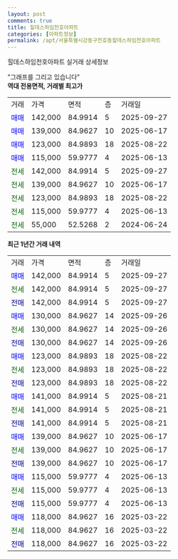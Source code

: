 ```yaml
---
layout: post
comments: true
title: 힐데스하임천호아파트
categories: [아파트정보]
permalink: /apt/서울특별시강동구천호동힐데스하임천호아파트
---
```


힐데스하임천호아파트 실거래 상세정보

<script type="text/javascript">
  google.charts.load('current', {'packages':['line', 'corechart']});
  google.charts.setOnLoadCallback(drawChart);

  function drawChart() {
    var data = new google.visualization.DataTable();
    data.addColumn('date', '거래일');
    data.addColumn('number', "매매");
    data.addColumn('number', "전세");
    data.addColumn('number', "전매");

    data.addRows([[new Date(Date.parse("2025-09-27")), 142000, null, null], [new Date(Date.parse("2025-09-27")), null, 142000, null], [new Date(Date.parse("2025-09-27")), null, null, 142000], [new Date(Date.parse("2025-09-26")), 130000, null, null], [new Date(Date.parse("2025-09-26")), null, 130000, null], [new Date(Date.parse("2025-09-26")), null, null, 130000], [new Date(Date.parse("2025-08-22")), 123000, null, null], [new Date(Date.parse("2025-08-22")), null, 123000, null], [new Date(Date.parse("2025-08-22")), null, null, 123000], [new Date(Date.parse("2025-08-21")), 141000, null, null], [new Date(Date.parse("2025-08-21")), null, 141000, null], [new Date(Date.parse("2025-08-21")), null, null, 141000], [new Date(Date.parse("2025-06-17")), 139000, null, null], [new Date(Date.parse("2025-06-17")), null, 139000, null], [new Date(Date.parse("2025-06-17")), null, null, 139000], [new Date(Date.parse("2025-06-13")), 115000, null, null], [new Date(Date.parse("2025-06-13")), null, 115000, null], [new Date(Date.parse("2025-06-13")), null, null, 115000], [new Date(Date.parse("2025-03-22")), 118000, null, null], [new Date(Date.parse("2025-03-22")), null, 118000, null], [new Date(Date.parse("2025-03-22")), null, null, 118000]]);

    var options = {
      hAxis: {
        format: 'yyyy/MM/dd'
      },    
      lineWidth: 0,
      pointsVisible: true,    
      title: '최근 1년간 유형별 실거래가 분포',
      legend: { position: 'bottom' }
    };

    var formatter = new google.visualization.NumberFormat({pattern:'###,###'} );
    formatter.format(data, 1);
    formatter.format(data, 2);
    
    setTimeout(function() {
        var chart = new google.visualization.LineChart(document.getElementById('columnchart_material'));
        chart.draw(data, (options));
        document.getElementById('loading').style.display = 'none';
    }, 200);
  }
</script>


<div id="loading" style="z-index:20; display: block; margin-left: 0px">"그래프를 그리고 있습니다"</div>
<div id="columnchart_material" style="width: 95%; margin-left: 0px; display: block"></div>
<!-- contents start -->
<b>역대 전용면적, 거래별 최고가</b>
<table class="sortable">
    <tr>
      <td>거래</td>
      <td>가격</td>
      <td>면적</td>
      <td>층</td>
      <td>거래일</td>
    </tr>
        <tr>
          <td><a style="color: blue">매매</a></td>
          <td>142,000</td>
          <td>84.9914</td>
          <td>5</td>
          <td>2025-09-27</td>
        </tr>            <tr>
          <td><a style="color: blue">매매</a></td>
          <td>139,000</td>
          <td>84.9627</td>
          <td>10</td>
          <td>2025-06-17</td>
        </tr>            <tr>
          <td><a style="color: blue">매매</a></td>
          <td>123,000</td>
          <td>84.9893</td>
          <td>18</td>
          <td>2025-08-22</td>
        </tr>            <tr>
          <td><a style="color: blue">매매</a></td>
          <td>115,000</td>
          <td>59.9777</td>
          <td>4</td>
          <td>2025-06-13</td>
        </tr>        
        <tr>
              <td><a style="color: darkgreen">전세</a></td>
              <td>142,000</td>
              <td>84.9914</td>
              <td>5</td>
              <td>2025-09-27</td>
            </tr>            <tr>
              <td><a style="color: darkgreen">전세</a></td>
              <td>139,000</td>
              <td>84.9627</td>
              <td>10</td>
              <td>2025-06-17</td>
            </tr>            <tr>
              <td><a style="color: darkgreen">전세</a></td>
              <td>123,000</td>
              <td>84.9893</td>
              <td>18</td>
              <td>2025-08-22</td>
            </tr>            <tr>
              <td><a style="color: darkgreen">전세</a></td>
              <td>115,000</td>
              <td>59.9777</td>
              <td>4</td>
              <td>2025-06-13</td>
            </tr>            <tr>
              <td><a style="color: darkgreen">전세</a></td>
              <td>55,000</td>
              <td>52.5268</td>
              <td>2</td>
              <td>2024-06-24</td>
            </tr>        
    
</table>

<b>최근 1년간 거래 내역</b>

<table class="sortable">
    <tr>
      <td>거래</td>
      <td>가격</td>
      <td>면적</td>
      <td>층</td>
      <td>거래일</td>
    </tr>
    <tr>
      <td><a style="color: blue">매매</a></td>
      <td>142,000</td>
      <td>84.9914</td>
      <td>5</td>
      <td>2025-09-27</td>
    </tr>          <tr>
      <td><a style="color: darkgreen">전세</a></td>
      <td>142,000</td>
      <td>84.9914</td>
      <td>5</td>
      <td>2025-09-27</td>
    </tr>          <tr>
      <td><a style="color: darkblue">전매</a></td>
      <td>142,000</td>
      <td>84.9914</td>
      <td>5</td>
      <td>2025-09-27</td>
    </tr>          <tr>
      <td><a style="color: blue">매매</a></td>
      <td>130,000</td>
      <td>84.9627</td>
      <td>14</td>
      <td>2025-09-26</td>
    </tr>          <tr>
      <td><a style="color: darkgreen">전세</a></td>
      <td>130,000</td>
      <td>84.9627</td>
      <td>14</td>
      <td>2025-09-26</td>
    </tr>          <tr>
      <td><a style="color: darkblue">전매</a></td>
      <td>130,000</td>
      <td>84.9627</td>
      <td>14</td>
      <td>2025-09-26</td>
    </tr>          <tr>
      <td><a style="color: blue">매매</a></td>
      <td>123,000</td>
      <td>84.9893</td>
      <td>18</td>
      <td>2025-08-22</td>
    </tr>          <tr>
      <td><a style="color: darkgreen">전세</a></td>
      <td>123,000</td>
      <td>84.9893</td>
      <td>18</td>
      <td>2025-08-22</td>
    </tr>          <tr>
      <td><a style="color: darkblue">전매</a></td>
      <td>123,000</td>
      <td>84.9893</td>
      <td>18</td>
      <td>2025-08-22</td>
    </tr>          <tr>
      <td><a style="color: blue">매매</a></td>
      <td>141,000</td>
      <td>84.9914</td>
      <td>5</td>
      <td>2025-08-21</td>
    </tr>          <tr>
      <td><a style="color: darkgreen">전세</a></td>
      <td>141,000</td>
      <td>84.9914</td>
      <td>5</td>
      <td>2025-08-21</td>
    </tr>          <tr>
      <td><a style="color: darkblue">전매</a></td>
      <td>141,000</td>
      <td>84.9914</td>
      <td>5</td>
      <td>2025-08-21</td>
    </tr>          <tr>
      <td><a style="color: blue">매매</a></td>
      <td>139,000</td>
      <td>84.9627</td>
      <td>10</td>
      <td>2025-06-17</td>
    </tr>          <tr>
      <td><a style="color: darkgreen">전세</a></td>
      <td>139,000</td>
      <td>84.9627</td>
      <td>10</td>
      <td>2025-06-17</td>
    </tr>          <tr>
      <td><a style="color: darkblue">전매</a></td>
      <td>139,000</td>
      <td>84.9627</td>
      <td>10</td>
      <td>2025-06-17</td>
    </tr>          <tr>
      <td><a style="color: blue">매매</a></td>
      <td>115,000</td>
      <td>59.9777</td>
      <td>4</td>
      <td>2025-06-13</td>
    </tr>          <tr>
      <td><a style="color: darkgreen">전세</a></td>
      <td>115,000</td>
      <td>59.9777</td>
      <td>4</td>
      <td>2025-06-13</td>
    </tr>          <tr>
      <td><a style="color: darkblue">전매</a></td>
      <td>115,000</td>
      <td>59.9777</td>
      <td>4</td>
      <td>2025-06-13</td>
    </tr>          <tr>
      <td><a style="color: blue">매매</a></td>
      <td>118,000</td>
      <td>84.9627</td>
      <td>16</td>
      <td>2025-03-22</td>
    </tr>          <tr>
      <td><a style="color: darkgreen">전세</a></td>
      <td>118,000</td>
      <td>84.9627</td>
      <td>16</td>
      <td>2025-03-22</td>
    </tr>          <tr>
      <td><a style="color: darkblue">전매</a></td>
      <td>118,000</td>
      <td>84.9627</td>
      <td>16</td>
      <td>2025-03-22</td>
    </tr>      </table>
<!-- contents end -->    

